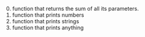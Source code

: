 0. function that returns the sum of all its parameters.
1. function that prints numbers
2. function that prints strings
3. function that prints anything
